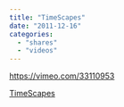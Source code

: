 ```yaml
---
title: "TimeScapes"
date: "2011-12-16"
categories: 
  - "shares"
  - "videos"
---
```


https://vimeo.com/33110953

[TimeScapes](http://timescapes.org/)
